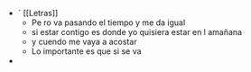 - ´ [[Letras]]
	- Pe ro va pasando el tiempo y me da igual
	- si estar contigo es donde yo quisiera estar en l amañana
	- y cuendo me vaya a acostar
	- Lo importante es que si se va
-